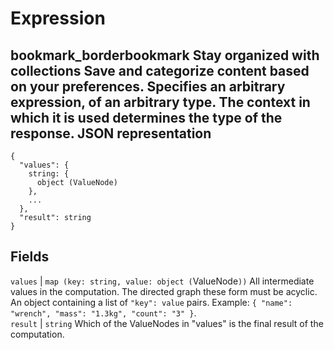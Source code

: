  
#  Expression
bookmark_borderbookmark Stay organized with collections  Save and categorize content based on your preferences. 
Specifies an arbitrary expression, of an arbitrary type. The context in which it is used determines the type of the response.
JSON representation  
---  
```
{
  "values": {
    string: {
      object (ValueNode)
    },
    ...
  },
  "result": string
}
```
  
Fields  
---  
`values` |  `map (key: string, value: object (`ValueNode`))` All intermediate values in the computation. The directed graph these form must be acyclic. An object containing a list of `"key": value` pairs. Example: `{ "name": "wrench", "mass": "1.3kg", "count": "3" }`.  
`result` |  `string` Which of the ValueNodes in "values" is the final result of the computation.  
